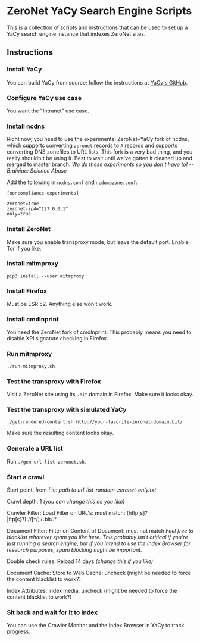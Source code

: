 # ZeroNet YaCy Search Engine Scripts

This is a collection of scripts and instructions that can be used to set up a YaCy search engine instance that indexes ZeroNet sites.

## Instructions

### Install YaCy

You can build YaCy from source; follow the instructions at [YaCy's GitHub](https://github.com/yacy/yacy_search_server).

### Configure YaCy use case

You want the "Intranet" use case.

### Install ncdns

Right now, you need to use the experimental ZeroNet+YaCy fork of ncdns, which supports converting `zeronet` records to `A` records and supports converting DNS zonefiles to URL lists.  This fork is a very bad thing, and you really shouldn't be using it.  Best to wait until we've gotten it cleaned up and merged to master branch.  *We do these experiments so you don't have to!  -- Brainiac: Science Abuse*

Add the following in `ncdns.conf` and `ncdumpzone.conf`:

~~~
[noncompliance-experiments]

zeronet=true
zeronet-ip4="127.0.0.1"
only=true
~~~

### Install ZeroNet

Make sure you enable transproxy mode, but leave the default port.  Enable Tor if you like.

### Install mitmproxy

`pip3 install --user mitmproxy`

### Install Firefox

Must be ESR 52.  Anything else won't work.

### Install cmdlnprint

You need the ZeroNet fork of cmdlnprint.  This probably means you need to disable XPI signature checking in Firefox.

### Run mitmproxy

`./run-mitmproxy.sh`

### Test the transproxy with Firefox

Visit a ZeroNet site using its `.bit` domain in Firefox.  Make sure it looks okay.

### Test the transproxy with simulated YaCy

`./get-rendered-content.sh http://your-favorite-zeronet-domain.bit/`

Make sure the resulting content looks okay.

### Generate a URL list

Run `./gen-url-list-zeronet.sh`.

### Start a crawl

Start point: from file:
*path to url-list-random-zeronet-only.txt*

Crawl depth:
1 *(you can change this as you like)*

Crawler Filter: Load Filter on URL's: must match:
(http[s]?|ftp[s]?):\/\/[^\/]+\.bit\/.*

Document Filter: Filter on Content of Document: must not match
*Feel free to blacklist whatever spam you like here.  This probably isn't critical if you're just running a search engine, but if you intend to use the Index Browser for research purposes, spam blocking might be important.*

Double check rules: Reload 14 days *(change this if you like)*

Document Cache: Store to Web Cache: uncheck (might be needed to force the content blacklist to work?)

Index Attributes: index media: uncheck (might be needed to force the content blacklist to work?)

### Sit back and wait for it to index

You can use the Crawler Monitor and the Index Browser in YaCy to track progress.

